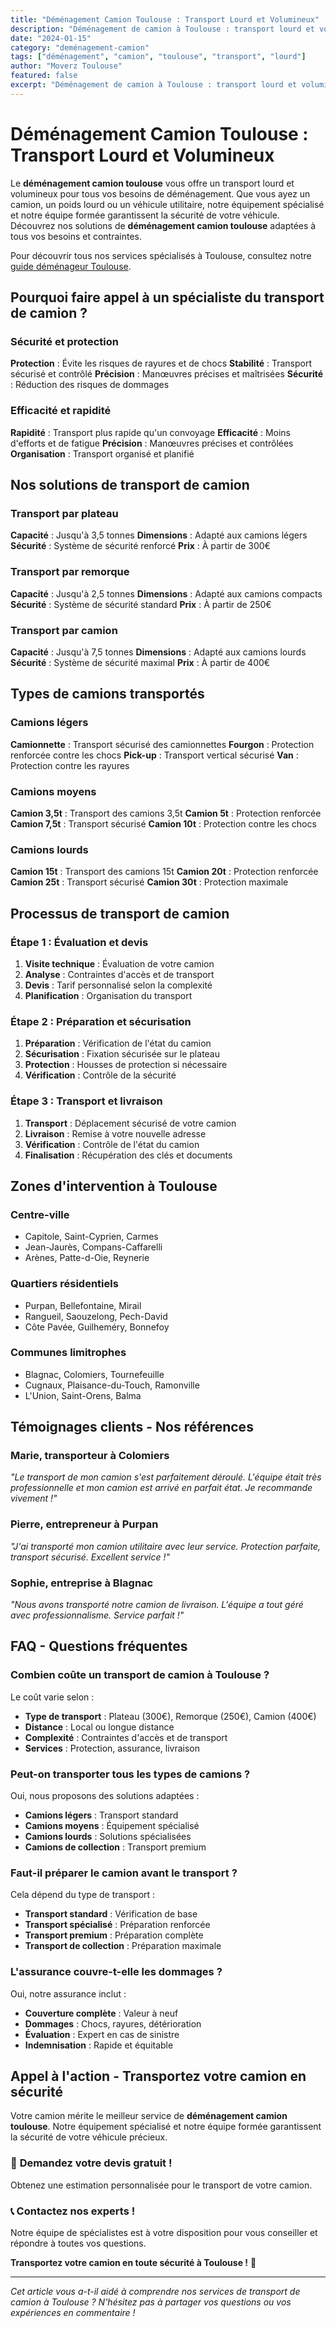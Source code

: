 ```yaml
---
title: "Déménagement Camion Toulouse : Transport Lourd et Volumineux"
description: "Déménagement de camion à Toulouse : transport lourd et volumineux. Équipement spécialisé, équipe formée, assurance complète. Devis gratuit."
date: "2024-01-15"
category: "deménagement-camion"
tags: ["déménagement", "camion", "toulouse", "transport", "lourd"]
author: "Moverz Toulouse"
featured: false
excerpt: "Déménagement de camion à Toulouse : transport lourd et volumineux. Équipement spécialisé, équipe formée, assurance complète."
---
```


# Déménagement Camion Toulouse : Transport Lourd et Volumineux

Le **déménagement camion toulouse** vous offre un transport lourd et volumineux pour tous vos besoins de déménagement. Que vous ayez un camion, un poids lourd ou un véhicule utilitaire, notre équipement spécialisé et notre équipe formée garantissent la sécurité de votre véhicule. Découvrez nos solutions de **déménagement camion toulouse** adaptées à tous vos besoins et contraintes.

Pour découvrir tous nos services spécialisés à Toulouse, consultez notre [guide déménageur Toulouse](/blog/demenageur/demenageur-toulouse).

## Pourquoi faire appel à un spécialiste du transport de camion ?

### Sécurité et protection

**Protection** : Évite les risques de rayures et de chocs
**Stabilité** : Transport sécurisé et contrôlé
**Précision** : Manœuvres précises et maîtrisées
**Sécurité** : Réduction des risques de dommages

### Efficacité et rapidité

**Rapidité** : Transport plus rapide qu'un convoyage
**Efficacité** : Moins d'efforts et de fatigue
**Précision** : Manœuvres précises et contrôlées
**Organisation** : Transport organisé et planifié

## Nos solutions de transport de camion

### Transport par plateau

**Capacité** : Jusqu'à 3,5 tonnes
**Dimensions** : Adapté aux camions légers
**Sécurité** : Système de sécurité renforcé
**Prix** : À partir de 300€

### Transport par remorque

**Capacité** : Jusqu'à 2,5 tonnes
**Dimensions** : Adapté aux camions compacts
**Sécurité** : Système de sécurité standard
**Prix** : À partir de 250€

### Transport par camion

**Capacité** : Jusqu'à 7,5 tonnes
**Dimensions** : Adapté aux camions lourds
**Sécurité** : Système de sécurité maximal
**Prix** : À partir de 400€

## Types de camions transportés

### Camions légers

**Camionnette** : Transport sécurisé des camionnettes
**Fourgon** : Protection renforcée contre les chocs
**Pick-up** : Transport vertical sécurisé
**Van** : Protection contre les rayures

### Camions moyens

**Camion 3,5t** : Transport des camions 3,5t
**Camion 5t** : Protection renforcée
**Camion 7,5t** : Transport sécurisé
**Camion 10t** : Protection contre les chocs

### Camions lourds

**Camion 15t** : Transport des camions 15t
**Camion 20t** : Protection renforcée
**Camion 25t** : Transport sécurisé
**Camion 30t** : Protection maximale

## Processus de transport de camion

### Étape 1 : Évaluation et devis

1. **Visite technique** : Évaluation de votre camion
2. **Analyse** : Contraintes d'accès et de transport
3. **Devis** : Tarif personnalisé selon la complexité
4. **Planification** : Organisation du transport

### Étape 2 : Préparation et sécurisation

1. **Préparation** : Vérification de l'état du camion
2. **Sécurisation** : Fixation sécurisée sur le plateau
3. **Protection** : Housses de protection si nécessaire
4. **Vérification** : Contrôle de la sécurité

### Étape 3 : Transport et livraison

1. **Transport** : Déplacement sécurisé de votre camion
2. **Livraison** : Remise à votre nouvelle adresse
3. **Vérification** : Contrôle de l'état du camion
4. **Finalisation** : Récupération des clés et documents

## Zones d'intervention à Toulouse

### Centre-ville
- Capitole, Saint-Cyprien, Carmes
- Jean-Jaurès, Compans-Caffarelli
- Arènes, Patte-d-Oie, Reynerie

### Quartiers résidentiels
- Purpan, Bellefontaine, Mirail
- Rangueil, Saouzelong, Pech-David
- Côte Pavée, Guilheméry, Bonnefoy

### Communes limitrophes
- Blagnac, Colomiers, Tournefeuille
- Cugnaux, Plaisance-du-Touch, Ramonville
- L'Union, Saint-Orens, Balma

## Témoignages clients - Nos références

### Marie, transporteur à Colomiers
*"Le transport de mon camion s'est parfaitement déroulé. L'équipe était très professionnelle et mon camion est arrivé en parfait état. Je recommande vivement !"*

### Pierre, entrepreneur à Purpan
*"J'ai transporté mon camion utilitaire avec leur service. Protection parfaite, transport sécurisé. Excellent service !"*

### Sophie, entreprise à Blagnac
*"Nous avons transporté notre camion de livraison. L'équipe a tout géré avec professionnalisme. Service parfait !"*

## FAQ - Questions fréquentes

### Combien coûte un transport de camion à Toulouse ?

Le coût varie selon :
- **Type de transport** : Plateau (300€), Remorque (250€), Camion (400€)
- **Distance** : Local ou longue distance
- **Complexité** : Contraintes d'accès et de transport
- **Services** : Protection, assurance, livraison

### Peut-on transporter tous les types de camions ?

Oui, nous proposons des solutions adaptées :
- **Camions légers** : Transport standard
- **Camions moyens** : Équipement spécialisé
- **Camions lourds** : Solutions spécialisées
- **Camions de collection** : Transport premium

### Faut-il préparer le camion avant le transport ?

Cela dépend du type de transport :
- **Transport standard** : Vérification de base
- **Transport spécialisé** : Préparation renforcée
- **Transport premium** : Préparation complète
- **Transport de collection** : Préparation maximale

### L'assurance couvre-t-elle les dommages ?

Oui, notre assurance inclut :
- **Couverture complète** : Valeur à neuf
- **Dommages** : Chocs, rayures, détérioration
- **Évaluation** : Expert en cas de sinistre
- **Indemnisation** : Rapide et équitable

## Appel à l'action - Transportez votre camion en sécurité

Votre camion mérite le meilleur service de **déménagement camion toulouse**. Notre équipement spécialisé et notre équipe formée garantissent la sécurité de votre véhicule précieux.

### 🚛 **Demandez votre devis gratuit !**

Obtenez une estimation personnalisée pour le transport de votre camion.

### 📞 **Contactez nos experts !**

Notre équipe de spécialistes est à votre disposition pour vous conseiller et répondre à toutes vos questions.

**Transportez votre camion en toute sécurité à Toulouse !** 🚚

---

*Cet article vous a-t-il aidé à comprendre nos services de transport de camion à Toulouse ? N'hésitez pas à partager vos questions ou vos expériences en commentaire !*

